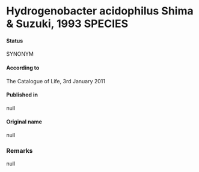 # Hydrogenobacter acidophilus Shima & Suzuki, 1993 SPECIES

#### Status
SYNONYM

#### According to
The Catalogue of Life, 3rd January 2011

#### Published in
null

#### Original name
null

### Remarks
null
